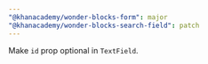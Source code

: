 ```yaml
---
"@khanacademy/wonder-blocks-form": major
"@khanacademy/wonder-blocks-search-field": patch
---
```


Make `id` prop optional in `TextField`.
